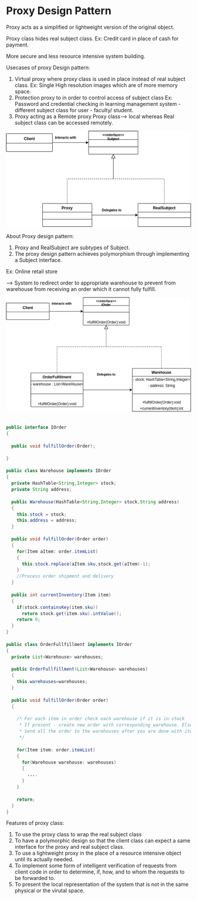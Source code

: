 # Proxy Design Pattern

Proxy acts as a simplified or lightweight version of the original object.

Proxy class hides real subject class.
Ex: Credit card in place of cash for payment.

More secure and less resource intensive system building.

Usecases of proxy Design pattern:
  1. Virtual proxy where proxy class is used in place instead of real subject class.
     Ex: Single High resolution images which are of more memory space.
  2. Protection proxy to in order to control access of subject class
     Ex: Password and credential checking in learning management system - different subject class for user - faculty/ student.
  3. Proxy  acting as a Remote proxy  Proxy class--> local whereas Real subject class can be accessed remotely.


![](images/proxyDesignPattern.png)

About Proxy design pattern:

1. Proxy and RealSubject are subtypes of Subject.
2. The proxy design pattern achieves polymorphism through implementing a Subject interface.

Ex: Online retail store

--> System to redirect order to appropriate warehouse to prevent from warehouse from receiving an order which it cannot fully fulfill.

![](images/proxyWarehouse.png)

```java

public interface IOrder
{

  public void fulfillOrder(Order);

}

public class Warehouse implements IOrder
{
  private HashTable<String,Integer> stock;
  private String address;

  public Warehouse(HashTable<String,Integer> stock,String address)
  {
    this.stock = stock;
    this.address = address;
  }

  public void fulfillOrder(Order order)
  {
    for(Item aItem: order.itemList)
    {
      this.stock.replace(aItem.sku,stock.get(aItem)-1);
    }
    //Process order shipment and delivery
  }

  public int currentInventory(Item item)
  {
    if(stock.containsKey(item.sku))
      return stock.get(item.sku).intValue();
    return 0;
  }
}

public class OrderFullfillment implements IOrder
{
  private List<Warehouse> warehouses;

  public OrderFullfillment(List<Warehouse> warehouses)
  {
    this.warehouses=warehouses;
  }

  public void fulfillOrder(Order order)
  {

    /* For each item in order check each warehouse if it is in stock
     * If present - create new order with corresponding warehouse. Else check another warehouse.
     * Send all the order to the warehouses after you are done with iterating over all the items in the original orders.
     */

    for(Item item: order.itemList)
    {
      for(Warehouse warehouse: warehouses)
      {
        ....
      }
    }

    return;
  }
}

```

Features of proxy class:

1. To use the proxy class to wrap the real subject class
2. To have a polymorphic design so that the client class can expect a same interface for the proxy and real subject class.
3. To use a lightweight proxy in the place of a resource intensive object until its actually needed.
4. To implement some form of intelligent verification of requests from client code in order to determine, if, how, and to whom the requests to be forwarded to.
5. To present the local representation of the system that is not in the same physical or the virutal space.
